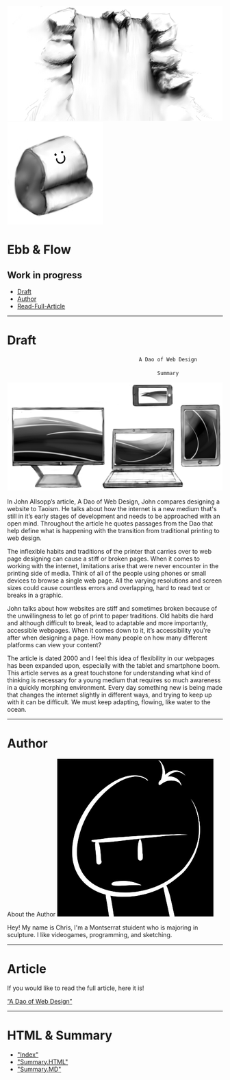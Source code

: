 ![github](waterfall2.jpg)
![hithub](Meat-smile.jpg)


# Ebb & Flow
## Work in progress

- [Draft](#draft)
- [Author](#author)
- [Read-Full-Article](#article)


- - - 

# Draft


                                               A Dao of Web Design
                                                 
                                                     Summary



![github](Screen-wavefin.png)

In John Allsopp’s article, A Dao of Web Design, John compares designing a website to Taoism. He talks about how the internet is a new medium that's still in it’s early stages of development and needs to be approached with an open mind. Throughout the article he quotes passages from the Dao that help define what is happening with the transition from traditional printing to web design.

  The inflexible habits and traditions of the printer that carries over to web page designing can cause a stiff or broken pages. When it comes to working with the internet, limitations arise that were never encounter in the printing side of media. Think of all of the people using phones or small devices to browse a single web page. All the varying resolutions and screen sizes could cause countless errors and overlapping, hard to read text or breaks in a graphic.

  John talks about how websites are stiff and sometimes broken because of the unwillingness to let go of print to paper traditions. Old habits die hard and although difficult to break, lead to adaptable and more importantly, accessible webpages. 	When it comes down to it, it’s accessibility you're after when designing a page. How many people on how many different platforms can view your content? 

  The article is dated 2000 and I feel this idea of flexibility in our webpages has been expanded upon, especially with the tablet and smartphone boom. This article serves as a great touchstone for understanding what kind of thinking is necessary for a young medium that requires so much awareness in a quickly morphing environment. Every day something new is being made that changes the internet slightly in different ways, and trying to keep up with it can be difficult. We must keep adapting, flowing, like water to the ocean. 


- - -
# Author

About the Author
![github](Selfport2.jpg)

Hey! My name is Chris, I'm a Montserrat stuident who is majoring in sculpture. I like videogames, programming, and sketching.


- - -

# Article

If you would like to read the full article, here it is!

[“A Dao of Web Design”](https://alistapart.com/article/dao)



 - - -
 
 # HTML & Summary
 
 
 - ["Index"](index.html)
 - ["Summary.HTML"](summaryfin.html)
 - ["Summary.MD"](summary.md)

